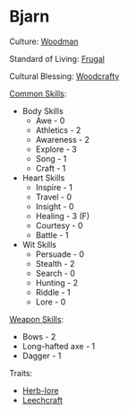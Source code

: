 # Bjarn

Culture:  [Woodman](../generation/cultures.md)

Standard of Living: [Frugal](../generation/standard-of-living.md)

Cultural Blessing: [Woodcrafty](../generation/cultural-blessing.md)

[Common Skills](../generation/common-skill-list.md): 
* Body Skills
    * Awe - 0
    * Athletics - 2
    * Awareness - 2
    * Explore - 3
    * Song - 1
    * Craft - 1
* Heart Skills
    * Inspire - 1
    * Travel - 0
    * Insight - 0
    * Healing - 3 (F)
    * Courtesy - 0
    * Battle - 1
* Wit Skills
    * Persuade - 0
    * Stealth - 2
    * Search - 0
    * Hunting - 2
    * Riddle - 1
    * Lore - 0

[Weapon Skills](../generation/weapon-skill-list.md):
* Bows - 2
* Long-hafted axe - 1
* Dagger - 1

Traits:
* [Herb-lore](../generation/specialities.md)
* [Leechcraft](../generation/specialities.md)
